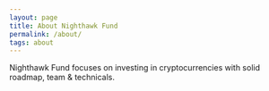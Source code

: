 ```yaml
---
layout: page
title: About Nighthawk Fund
permalink: /about/
tags: about
---
```


Nighthawk Fund focuses on investing in cryptocurrencies with solid roadmap, team & technicals.
